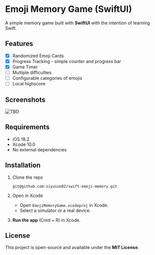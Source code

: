 

# Emoji Memory Game (SwiftUI)
A simple memory game built with **SwiftUI** with the intention of learning Swift.


## Features

- [X] Randomized Emoji Cards
- [X] Progress Tracking - simple counter and progress bar
- [X] Game Timer
- [ ] Multiple difficulties
- [ ] Configurable categories of emojis
- [ ] Local highscore

## Screenshots
![TBD](#) 

## Requirements

- iOS 18.2
- Xcode 10.0
- No external dependencies

## Installation

1. Clone the repo

   ```
   git@github.com:siyusun02/swift-emoji-memory.git
   ```

2. Open in Xcode

   * Open `EmojiMemoryGame.xcodeproj`  in Xcode.
   * Select a simulator or a real device.

3. **Run the app** (Cmd + R) in Xcode.

 ## License

This project is open-source and available under the **MIT License**.
